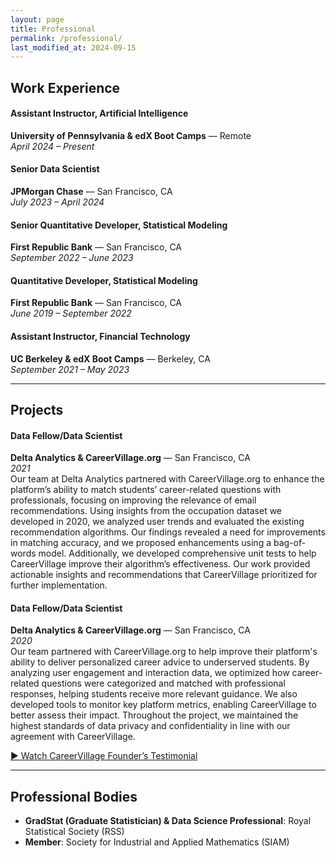 ```yaml
---
layout: page
title: Professional
permalink: /professional/
last_modified_at: 2024-09-15
---
```


## Work Experience

#### Assistant Instructor, Artificial Intelligence  
**University of Pennsylvania & edX Boot Camps** — Remote  
*April 2024 – Present*

#### Senior Data Scientist  
**JPMorgan Chase** — San Francisco, CA  
*July 2023 – April 2024*

#### Senior Quantitative Developer, Statistical Modeling  
**First Republic Bank** — San Francisco, CA  
*September 2022 – June 2023*


#### Quantitative Developer, Statistical Modeling  
**First Republic Bank** — San Francisco, CA  
*June 2019 – September 2022*

#### Assistant Instructor, Financial Technology  
**UC Berkeley & edX Boot Camps** — Berkeley, CA  
*September 2021 – May 2023*

---

## Projects

#### Data Fellow/Data Scientist
**Delta Analytics & CareerVillage.org**  — San Francisco, CA  
*2021*  
Our team at Delta Analytics partnered with CareerVillage.org to enhance the platform’s ability to match students’ career-related questions with professionals, focusing on improving the relevance of email recommendations. Using insights from the occupation dataset we developed in 2020, we analyzed user trends and evaluated the existing recommendation algorithms. Our findings revealed a need for improvements in matching accuracy, and we proposed enhancements using a bag-of-words model. Additionally, we developed comprehensive unit tests to help CareerVillage improve their algorithm’s effectiveness. Our work provided actionable insights and recommendations that CareerVillage prioritized for further implementation.

#### Data Fellow/Data Scientist
**Delta Analytics & CareerVillage.org**  — San Francisco, CA  
*2020*  
Our team partnered with CareerVillage.org to help improve their platform's ability to deliver personalized career advice to underserved students. By analyzing user engagement and interaction data, we optimized how career-related questions were categorized and matched with professional responses, helping students receive more relevant guidance. We also developed tools to monitor key platform metrics, enabling CareerVillage to better assess their impact. Throughout the project, we maintained the highest standards of data privacy and confidentiality in line with our agreement with CareerVillage.

[▶️ Watch CareerVillage Founder’s Testimonial](https://www.youtube.com/watch?v=k_1Gs-eIb8U)

---

## Professional Bodies

- **GradStat (Graduate Statistician) & Data Science Professional**: Royal Statistical Society (RSS)
- **Member**: Society for Industrial and Applied Mathematics (SIAM)
